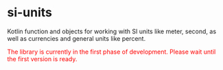 # si-units
Kotlin function and objects for working with SI units like meter, second, 
as well as currencies and general units like percent. 

<span style="color:red">The library is currently in the first phase of development. 
Please wait until the first version is ready.
</span>
